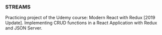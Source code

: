 ### STREAMS

Practicing project of the Udemy course: Modern React with Redux [2019 Update].
Implementing CRUD functions in a React Application with Redux and JSON Server.
